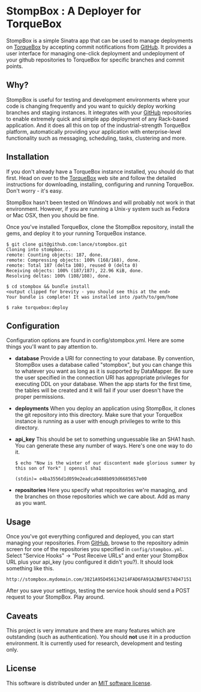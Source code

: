 # StompBox : A Deployer for TorqueBox

StompBox is a simple Sinatra app that can be used to manage deployments on [TorqueBox][torquebox] by accepting commit notifications from [GitHub][github]. It provides a user interface for managing one-click deployment and undeployment of your github repositories to TorqueBox for specific branches and commit points.

## Why?

StompBox is useful for testing and development environments where your code is changing frequently and you want to quickly deploy working branches and staging instances.  It integrates with your [GitHub][github] repositories to enable extremely quick and simple app deployment of any Rack-based application.  And it does all this on top of the industrial-strength TorqueBox platform, automatically providing your application with enterprise-level functionality such as messaging, scheduling, tasks, clustering and more.

## Installation

If you don't already have a TorqueBox instance installed, you should do that first.  Head on over to the [TorqueBox][torquebox] web site and follow the detailed instructions for downloading, installing, configuring and running TorqueBox.  Don't worry - it's easy. 

StompBox hasn't been tested on Windows and will probably not work in that environment. However, if you are running a Unix-y system such as Fedora or Mac OSX, then you should be fine.  

Once you've installed TorqueBox, clone the StompBox repository, install the gems, and deploy it to your running TorqueBox instance.

    $ git clone git@github.com:lance/stompbox.git
    Cloning into stompbox...
    remote: Counting objects: 187, done.
    remote: Compressing objects: 100% (168/168), done.
    remote: Total 187 (delta 108), reused 0 (delta 0)
    Receiving objects: 100% (187/187), 22.96 KiB, done.
    Resolving deltas: 100% (108/108), done.

    $ cd stompbox && bundle install
    <output clipped for brevity - you should see this at the end>
    Your bundle is complete! It was installed into /path/to/gem/home
    
    $ rake torquebox:deploy
    
## Configuration

Configuration options are found in config/stompbox.yml.  Here are some things you'll want to pay attention to.

* **database** Provide a URI for connecting to your database.  By convention, StompBox uses a database called "stompbox", but you can change this to whatever you want as long as it is supported by DataMapper. Be sure the user specified in the connection URI has appropriate privileges for executing DDL on your database. When the app starts for the first time, the tables will be created and it will fail if your user doesn't have the proper permissions.

* **deployments** When you deploy an application using StompBox, it clones the git repository into this directory. Make sure that your TorqueBox instance is running as a user with enough privileges to write to this directory.  

* **api_key** This should be set to something unguessable like an SHA1 hash. You can generate these any number of ways. Here's one one way to do it.

    `$ echo "Now is the winter of our discontent made glorious summer by this son of York" | openssl sha1`
    
    `(stdin)= e4ba3556d1d059e2eadca9488b093d6685657e00`
    
* **repositories** Here you specify what repositories we're managing, and the branches on those repositories which we care about.  Add as many as you want.

## Usage

Once you've got everything configured and deployed, you can start managing your repositories.  From [GitHub][github], browse to the repository admin screen for one of the repositories you specified in `config/stompbox.yml`. Select "Service Hooks" -> "Post Receive URLs" and enter your StompBox URL plus your api_key (you configured it didn't you?).  It should look something like this.

    http://stompbox.mydomain.com/3821A95D456134214FAD6FA91A2BAFE574D47151
    
After you save your settings, testing the service hook should send a POST request to your StompBox.  Play around. 

## Caveats

This project is very immature and there are many features which are outstanding (such as authentication).  You should **not** use it in a production environment.  It is currently used for research, development and testing only.  

## License

This software is distributed under an [MIT software license][license].

[torquebox]: http://torquebox.org "TorqueBox"
[github]: https://github.com "GitHub"
[license]: 'LICENSE.txt' "MIT License"